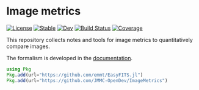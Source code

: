 # Image metrics

[![License][license-img]][license-url]
[![Stable][doc-stable-img]][doc-stable-url]
[![Dev][doc-dev-img]][doc-dev-url]
[![Build Status][github-ci-img]][github-ci-url]
[![Coverage][codecov-img]][codecov-url]

This repository collects notes and tools for image metrics to quantitatively
compare images.

The formalism is developed in the [documentation][doc-dev-url].

``` julia
using Pkg
Pkg.add(url="https://github.com/emmt/EasyFITS.jl")
Pkg.add(url="https://github.com/JMMC-OpenDev/ImageMetrics")
```

[doc-stable-img]: https://img.shields.io/badge/docs-stable-blue.svg
[doc-stable-url]: https://JMMC-OpenDev.github.io/ImageMetrics/stable

[doc-dev-img]: https://img.shields.io/badge/docs-dev-blue.svg
[doc-dev-url]: https://JMMC-OpenDev.github.io/ImageMetrics/dev

[license-url]: ./LICENSE.md
[license-img]: http://img.shields.io/badge/license-MIT-brightgreen.svg?style=flat

[github-ci-img]: https://github.com/JMMC-OpenDev/ImageMetrics/actions/workflows/CI.yml/badge.svg?branch=main
[github-ci-url]: https://github.com/JMMC-OpenDev/ImageMetrics/actions/workflows/CI.yml?query=branch%3Amain

[appveyor-img]: https://ci.appveyor.com/api/projects/status/github/JMMC-OpenDev/ImageMetrics?branch=main
[appveyor-url]: https://ci.appveyor.com/project/JMMC-OpenDev/ArrayTools-jl/branch/main

[codecov-img]: http://codecov.io/github/JMMC-OpenDev/ImageMetrics/coverage.svg?branch=main
[codecov-url]: http://codecov.io/github/JMMC-OpenDev/ImageMetrics?branch=main

[julia-url]: https://julialang.org/
[julia-pkgs-url]: https://pkg.julialang.org/
